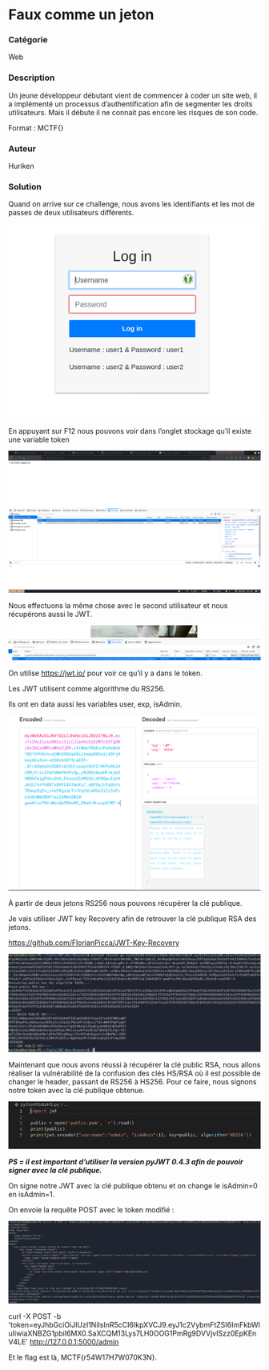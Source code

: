 Faux comme un jeton
===================

### <span id="anchor"></span>Catégorie

Web

### <span id="anchor-1"></span>Description

Un jeune développeur débutant vient de commencer à coder un site web, il a implémenté un
processus d’authentification afin de segmenter les droits utilisateurs.
Mais il débute il ne connait pas encore les risques de son code.

Format : MCTF{}

### <span id="anchor-2"></span>Auteur

Huriken

### <span id="anchor-3"></span>Solution

Quand on arrive sur ce challenge, nous avons les identifiants et les mot
de passes de deux utilisateurs différents.


![alt](images/login.png)
</br>

En appuyant sur F12 nous pouvons voir dans l’onglet stockage qu’il
existe une variable token

![alt](images/User1.png)
</br>

Nous effectuons la même chose avec le second utilisateur et nous
récupérons aussi le JWT.

![alt](images/user2.png)
</br>

On utilise <https://jwt.io/> pour voir ce qu’il y a dans le token.

Les JWT utilisent comme algorithme du RS256.

Ils ont en data aussi les variables user, exp, isAdmin.

![alt](images/jwtio.png)
</br>


À partir de deux jetons RS256 nous pouvons récupérer la clé publique.

Je vais utiliser JWT key Recovery afin de retrouver la clé publique RSA
des jetons.

<https://github.com/FlorianPicca/JWT-Key-Recovery>

![alt](images/jwtkeyrecovery.png)
</br>

Maintenant que nous avons réussi à récupérer la clé public RSA, nous allons réaliser la vulnérabilité de la confusion des clés HS/RSA où il est possible de changer le header, passant de RS256 à HS256. Pour ce faire, nous signons notre token avec la clé publique obtenue.

![alt](images/ScriptVulnJWT.png)
</br>

***PS = il est important d’utiliser la version pyJWT 0.4.3 afin de pouvoir
signer avec la clé publique.***

On signe notre JWT avec la clé publique obtenu et on change le isAdmin=0
en isAdmin=1.

On envoie la requête POST avec le token modifié :

![alt](images/flag.png)
</br>

curl -X POST -b
'token=eyJhbGciOiJIUzI1NiIsInR5cCI6IkpXVCJ9.eyJ1c2VybmFtZSI6ImFkbWluIiwiaXNBZG1pbiI6MX0.SaXCQM13Lys7LH0OOG1PmRg9DVVjvISzz0EpKEnV4LE'
<http://127.0.0.1:5000/admin>

Et le flag est là, MCTF{r54W17H7W070K3N}.
